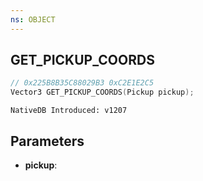 ```yaml
---
ns: OBJECT
---
```

## GET_PICKUP_COORDS

```c
// 0x225B8B35C88029B3 0xC2E1E2C5
Vector3 GET_PICKUP_COORDS(Pickup pickup);
```

```
NativeDB Introduced: v1207
```

## Parameters
* **pickup**:
